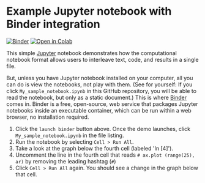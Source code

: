 # Example Jupyter notebook with Binder integration

[![Binder](https://mybinder.org/badge.svg)](https://mybinder.org/v2/gh/jperkel/example_notebook/master)
[![Open in Colab](https://colab.research.google.com/assets/colab-badge.svg)](https://colab.research.google.com/github/jperkel/example_notebook/blob/master/My_sample_notebook.ipynb)

This simple [Jupyter](https://jupyter.org/) notebook demonstrates how the computational notebook format allows users to interleave text, code, and results in a single file.

But, unless you have Jupyter notebook installed on your computer, all you can do is view the notebooks, not play with them. (See for yourself: If you click `My_sample_notebook.ipynb` in this GitHub repository, you will be able to read the notebook, but only as a static document.) This is where [Binder](https://mybinder.org) comes in. Binder is a free, open-source, web service that packages Jupyter notebooks inside an executable container, which can be run within a web browser, no installation required.

1. Click the `launch binder` button above. Once the demo launches, click `My_sample_notebook.ipynb` in the file listing.
2. Run the notebook by selecting `Cell > Run All`.
3. Take a look at the graph below the fourth cell (labeled 'In [4]').
4. Uncomment the line in the fourth cell that reads `# ax.plot (range(25), ar)` by removing the leading hashtag (`#`)
5. Click `Cell > Run All` again. You should see a change in the graph below that cell.
